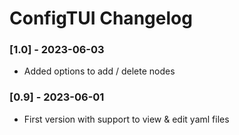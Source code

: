 # ConfigTUI Changelog

### [1.0] - 2023-06-03
- Added options to add / delete nodes

### [0.9] - 2023-06-01
- First version with support to view & edit yaml files
